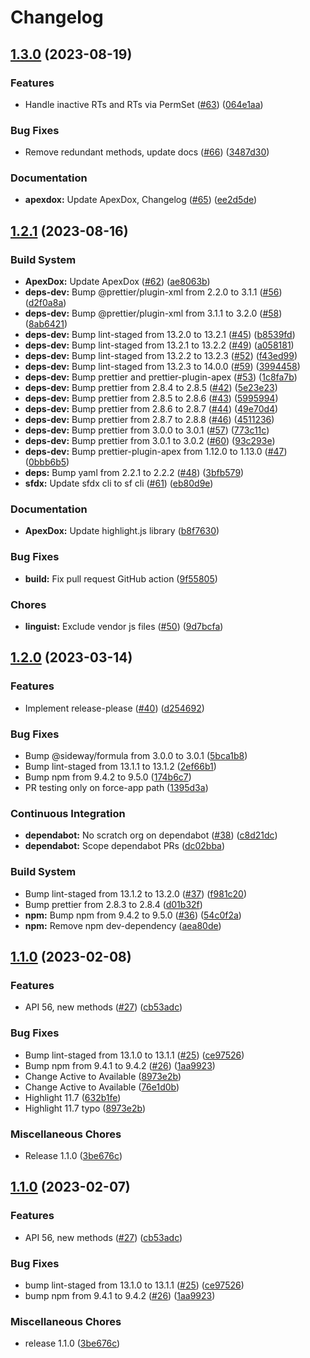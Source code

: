 # Changelog

## [1.3.0](https://github.com/dschach/record-types/compare/record-types-v1.2.1...record-types-v1.3.0) (2023-08-19)

### Features

- Handle inactive RTs and RTs via PermSet ([#63](https://github.com/dschach/record-types/issues/63)) ([064e1aa](https://github.com/dschach/record-types/commit/064e1aaae4cd2cde7d9b086b5c6f36b5fa99897f))

### Bug Fixes

- Remove redundant methods, update docs ([#66](https://github.com/dschach/record-types/issues/66)) ([3487d30](https://github.com/dschach/record-types/commit/3487d30d100d3ae238d0bb8c88671845c1647993))

### Documentation

- **apexdox:** Update ApexDox, Changelog ([#65](https://github.com/dschach/record-types/issues/65)) ([ee2d5de](https://github.com/dschach/record-types/commit/ee2d5decbe6081b5ee2e25fa921fc8e3c2d78626))

## [1.2.1](https://github.com/dschach/record-types/compare/record-types-v1.2.0...record-types-v1.2.1) (2023-08-16)

### Build System

- **ApexDox:** Update ApexDox ([#62](https://github.com/dschach/record-types/issues/62)) ([ae8063b](https://github.com/dschach/record-types/commit/ae8063b090728a7f0530f9c46a97df0dfa5225cf))
- **deps-dev:** Bump @prettier/plugin-xml from 2.2.0 to 3.1.1 ([#56](https://github.com/dschach/record-types/issues/56)) ([d2f0a8a](https://github.com/dschach/record-types/commit/d2f0a8a4f225446e0f9a838281bfc4972ae8f5ac))
- **deps-dev:** Bump @prettier/plugin-xml from 3.1.1 to 3.2.0 ([#58](https://github.com/dschach/record-types/issues/58)) ([8ab6421](https://github.com/dschach/record-types/commit/8ab642103fac451268a643c34416531fe656a4af))
- **deps-dev:** Bump lint-staged from 13.2.0 to 13.2.1 ([#45](https://github.com/dschach/record-types/issues/45)) ([b8539fd](https://github.com/dschach/record-types/commit/b8539fdcc666ea4e5347952217b69d866179b360))
- **deps-dev:** Bump lint-staged from 13.2.1 to 13.2.2 ([#49](https://github.com/dschach/record-types/issues/49)) ([a058181](https://github.com/dschach/record-types/commit/a0581810b58034ad269efc70069b5ade03768c11))
- **deps-dev:** Bump lint-staged from 13.2.2 to 13.2.3 ([#52](https://github.com/dschach/record-types/issues/52)) ([f43ed99](https://github.com/dschach/record-types/commit/f43ed99571353fbc660c50b2b8316c825121c004))
- **deps-dev:** Bump lint-staged from 13.2.3 to 14.0.0 ([#59](https://github.com/dschach/record-types/issues/59)) ([3994458](https://github.com/dschach/record-types/commit/39944583e67d94ca7109348bbb8d273c623f0004))
- **deps-dev:** Bump prettier and prettier-plugin-apex ([#53](https://github.com/dschach/record-types/issues/53)) ([1c8fa7b](https://github.com/dschach/record-types/commit/1c8fa7b2b054b8d8ca04ca687c629604baa0ade3))
- **deps-dev:** Bump prettier from 2.8.4 to 2.8.5 ([#42](https://github.com/dschach/record-types/issues/42)) ([5e23e23](https://github.com/dschach/record-types/commit/5e23e23b61657ad84ece14b1167786c457a01ffc))
- **deps-dev:** Bump prettier from 2.8.5 to 2.8.6 ([#43](https://github.com/dschach/record-types/issues/43)) ([5995994](https://github.com/dschach/record-types/commit/5995994b4d3b4c66df5f045cdf41b58885936db4))
- **deps-dev:** Bump prettier from 2.8.6 to 2.8.7 ([#44](https://github.com/dschach/record-types/issues/44)) ([49e70d4](https://github.com/dschach/record-types/commit/49e70d47e2599217ec6bc8a3bdd0a61e0598923e))
- **deps-dev:** Bump prettier from 2.8.7 to 2.8.8 ([#46](https://github.com/dschach/record-types/issues/46)) ([4511236](https://github.com/dschach/record-types/commit/45112367d01159858060a557fcee29afc94ef709))
- **deps-dev:** Bump prettier from 3.0.0 to 3.0.1 ([#57](https://github.com/dschach/record-types/issues/57)) ([773c11c](https://github.com/dschach/record-types/commit/773c11cca3bcfb4e42904a7f23b643d30aa8efb8))
- **deps-dev:** Bump prettier from 3.0.1 to 3.0.2 ([#60](https://github.com/dschach/record-types/issues/60)) ([93c293e](https://github.com/dschach/record-types/commit/93c293e30c5d6f38de85ad25d744a24713f47700))
- **deps-dev:** Bump prettier-plugin-apex from 1.12.0 to 1.13.0 ([#47](https://github.com/dschach/record-types/issues/47)) ([0bbb6b5](https://github.com/dschach/record-types/commit/0bbb6b5b46c2f7d0eddd1a486cfb37b33b43d062))
- **deps:** Bump yaml from 2.2.1 to 2.2.2 ([#48](https://github.com/dschach/record-types/issues/48)) ([3bfb579](https://github.com/dschach/record-types/commit/3bfb5796375a49334b58d28a0d88a5d1c28b0946))
- **sfdx:** Update sfdx cli to sf cli ([#61](https://github.com/dschach/record-types/issues/61)) ([eb80d9e](https://github.com/dschach/record-types/commit/eb80d9e7902dc3665b0fb931c27ff5a45050ffdf))

### Documentation

- **ApexDox:** Update highlight.js library ([b8f7630](https://github.com/dschach/record-types/commit/b8f7630f62c08495733fee3e887e70f02dd94482))

### Bug Fixes

- **build:** Fix pull request GitHub action ([9f55805](https://github.com/dschach/record-types/commit/9f55805ecf11a97bacb5dc23f07541f7c8971dd2))

### Chores

- **linguist:** Exclude vendor js files ([#50](https://github.com/dschach/record-types/issues/50)) ([9d7bcfa](https://github.com/dschach/record-types/commit/9d7bcfae729329075f116614561a9c805a19211a))

## [1.2.0](https://github.com/dschach/record-types/compare/record-types-v1.1.0...record-types-v1.2.0) (2023-03-14)

### Features

- Implement release-please ([#40](https://github.com/dschach/record-types/issues/40)) ([d254692](https://github.com/dschach/record-types/commit/d254692598fe7ed523fa25801d1037916677ed85))

### Bug Fixes

- Bump @sideway/formula from 3.0.0 to 3.0.1 ([5bca1b8](https://github.com/dschach/record-types/commit/5bca1b8af368115bdea5e28563930edbe716fa39))
- Bump lint-staged from 13.1.1 to 13.1.2 ([2ef66b1](https://github.com/dschach/record-types/commit/2ef66b110fb7ef976a943079404256cad22cdadd))
- Bump npm from 9.4.2 to 9.5.0 ([174b6c7](https://github.com/dschach/record-types/commit/174b6c74a49b88648b06fdf7f0c6bfc423aece9b))
- PR testing only on force-app path ([1395d3a](https://github.com/dschach/record-types/commit/1395d3a14e9c51f3a25fd1fe23ee7f225e78d094))

### Continuous Integration

- **dependabot:** No scratch org on dependabot ([#38](https://github.com/dschach/record-types/issues/38)) ([c8d21dc](https://github.com/dschach/record-types/commit/c8d21dc1c869b2f5fae989ff5de7629f902dc993))
- **dependabot:** Scope dependabot PRs ([dc02bba](https://github.com/dschach/record-types/commit/dc02bba2c461e1697fcff3463163075d450b3428))

### Build System

- Bump lint-staged from 13.1.2 to 13.2.0 ([#37](https://github.com/dschach/record-types/issues/37)) ([f981c20](https://github.com/dschach/record-types/commit/f981c208363d67a246a44fa795e6a0e1e3d93774))
- Bump prettier from 2.8.3 to 2.8.4 ([d01b32f](https://github.com/dschach/record-types/commit/d01b32f1484cac2f42b8f21acf3225c360939117))
- **npm:** Bump npm from 9.4.2 to 9.5.0 ([#36](https://github.com/dschach/record-types/issues/36)) ([54c0f2a](https://github.com/dschach/record-types/commit/54c0f2ad3bfd8c9e2d6dcc2dbcec64a575bf0b71))
- **npm:** Remove npm dev-dependency ([aea80de](https://github.com/dschach/record-types/commit/aea80de8cfbe9be680e72f14f41c01a1bd3cd3d8))

## [1.1.0](https://github.com/dschach/record-types/compare/recordtypes-utility-v1.1.0...recordtypes-utility-v1.1.0) (2023-02-08)

### Features

- API 56, new methods ([#27](https://github.com/dschach/record-types/issues/27)) ([cb53adc](https://github.com/dschach/record-types/commit/cb53adcd31611235122038eb5f11622daf12b6ca))

### Bug Fixes

- Bump lint-staged from 13.1.0 to 13.1.1 ([#25](https://github.com/dschach/record-types/issues/25)) ([ce97526](https://github.com/dschach/record-types/commit/ce9752620d25761c54984c68cfc7ae62af51314b))
- Bump npm from 9.4.1 to 9.4.2 ([#26](https://github.com/dschach/record-types/issues/26)) ([1aa9923](https://github.com/dschach/record-types/commit/1aa9923e5d3a1f3d6b53be5befc4663e13640474))
- Change Active to Available ([8973e2b](https://github.com/dschach/record-types/commit/8973e2bcd544ec37200331a3c68df5984774d660))
- Change Active to Available ([76e1d0b](https://github.com/dschach/record-types/commit/76e1d0b7c7979474dddfc93f5a819d12218808dc))
- Highlight 11.7 ([632b1fe](https://github.com/dschach/record-types/commit/632b1fe94c71ff100ff347bd5b7133eeb7676fe2))
- Highlight 11.7 typo ([8973e2b](https://github.com/dschach/record-types/commit/8973e2bcd544ec37200331a3c68df5984774d660))

### Miscellaneous Chores

- Release 1.1.0 ([3be676c](https://github.com/dschach/record-types/commit/3be676cec236890318a7dd66e137f8c5fb1da8a3))

## [1.1.0](https://github.com/dschach/record-types/compare/record-types-v1.1.0...record-types-v1.1.0) (2023-02-07)

### Features

- API 56, new methods ([#27](https://github.com/dschach/record-types/issues/27)) ([cb53adc](https://github.com/dschach/record-types/commit/cb53adcd31611235122038eb5f11622daf12b6ca))

### Bug Fixes

- bump lint-staged from 13.1.0 to 13.1.1 ([#25](https://github.com/dschach/record-types/issues/25)) ([ce97526](https://github.com/dschach/record-types/commit/ce9752620d25761c54984c68cfc7ae62af51314b))
- bump npm from 9.4.1 to 9.4.2 ([#26](https://github.com/dschach/record-types/issues/26)) ([1aa9923](https://github.com/dschach/record-types/commit/1aa9923e5d3a1f3d6b53be5befc4663e13640474))

### Miscellaneous Chores

- release 1.1.0 ([3be676c](https://github.com/dschach/record-types/commit/3be676cec236890318a7dd66e137f8c5fb1da8a3))
